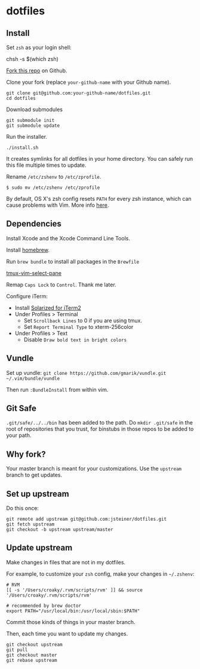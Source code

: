# dotfiles

## Install

Set `zsh` as your login shell:

chsh -s $(which zsh)

[Fork this repo](https://github.com/jsteiner/dotfiles/fork_select) on Github.

Clone your fork (replace `your-github-name` with your Github name).

    git clone git@github.com:your-github-name/dotfiles.git
    cd dotfiles

Download submodules

    git submodule init
    git submodule update

Run the installer.

    ./install.sh

It creates symlinks for all dotfiles in your home directory. You can safely run
this file multiple times to update.

Rename `/etc/zshenv` to `/etc/zprofile`.

    $ sudo mv /etc/zshenv /etc/zprofile

By default, OS X's zsh config resets `PATH` for every zsh instance, which can
cause problems with Vim. More info [here].

## Dependencies

Install Xcode and the Xcode Command Line Tools.

Install [homebrew](http://mxcl.github.com/homebrew/).

Run `brew bundle` to install all packages in the `Brewfile`

[tmux-vim-select-pane](https://github.com/derekprior/tmux-vim-select-pane)

Remap `Caps Lock` to `Control`. Thank me later.

Configure iTerm:

* Install [Solarized for
iTerm2](https://github.com/altercation/solarized/tree/master/iterm2-colors-solarized)
* Under Profiles > Terminal
  * Set `Scrollback Lines` to 0 if you are using tmux.
  * Set `Report Terminal Type` to xterm-256color
* Under Profiles > Text
  * Disable `Draw bold text in bright colors`

## Vundle

Set up vundle: `git clone https://github.com/gmarik/vundle.git
~/.vim/bundle/vundle`

Then run `:BundleInstall` from within vim.

## Git Safe

`.git/safe/../../bin` has been added to the path.
Do `mkdir .git/safe` in the root of repositories that you trust, for binstubs
in those repos to be added to your path.

## Why fork?

Your master branch is meant for your customizations. Use the `upstream` branch
to get updates.

## Set up upstream

Do this once:

    git remote add upstream git@github.com:jsteiner/dotfiles.git
    git fetch upstream
    git checkout -b upstream upstream/master

## Update upstream

Make changes in files that are not in my dotfiles.

For example, to customize your `zsh` config, make your changes in `~/.zshenv`:

    # RVM
    [[ -s '/Users/croaky/.rvm/scripts/rvm' ]] && source '/Users/croaky/.rvm/scripts/rvm'

    # recommended by brew doctor
    export PATH="/usr/local/bin:/usr/local/sbin:$PATH"

Commit those kinds of things in your master branch.

Then, each time you want to update my changes.

    git checkout upstream
    git pull
    git checkout master
    git rebase upstream

[here]: https://github.com/b4winckler/macvim/wiki/Troubleshooting#wiki-rename-the-etczshenv-file-to-etczprofile
